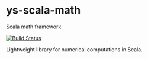 # ys-scala-math
Scala math framework

[![Build Status](https://travis-ci.org/ysden123/ys-scala-math.svg?branch=master)](https://travis-ci.org/ysden123/ys-scala-math)

Lightweight library for numerical computations in Scala. 
